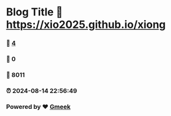 # Blog Title :link: https://xio2025.github.io/xiong 
### :page_facing_up: [4](https://xio2025.github.io/xiong/tag.html) 
### :speech_balloon: 0 
### :hibiscus: 8011 
### :alarm_clock: 2024-08-14 22:56:49 
### Powered by :heart: [Gmeek](https://github.com/Meekdai/Gmeek)
